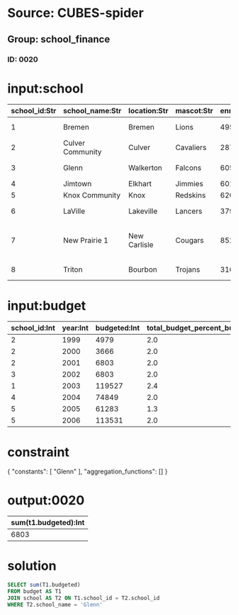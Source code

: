 # Source: CUBES-spider
## Group: school_finance
### ID: 0020

# input:school

| school_id:Str | school_name:Str | location:Str | mascot:Str | enrollment:Int | ihsaa_class:Str | ihsaa_football_class:Str | county:Str |
|---|---|---|---|---|---|---|---|
| 1 | Bremen | Bremen | Lions | 495 | AA | AA | 50 Marshall |
| 2 | Culver Community | Culver | Cavaliers | 287 | A | A | 50 Marshall |
| 3 | Glenn | Walkerton | Falcons | 605 | AAA | AAA | 71 St. Joseph |
| 4 | Jimtown | Elkhart | Jimmies | 601 | AAA | AAA | 20 Elkhart |
| 5 | Knox Community | Knox | Redskins | 620 | AAA | AAA | 75 Starke |
| 6 | LaVille | Lakeville | Lancers | 379 | AA | A | 71 St. Joseph |
| 7 | New Prairie 1 | New Carlisle | Cougars | 852 | AAA | AAAA | 46 LaPorte 71 St. Joseph |
| 8 | Triton | Bourbon | Trojans | 316 | A | A | 50 Marshall |

# input:budget

| school_id:Int | year:Int | budgeted:Int | total_budget_percent_budgeted:Dbl | invested:Int | total_budget_percent_invested:Dbl | budget_invested_percent:Str |
|---|---|---|---|---|---|---|
| 2 | 1999 | 4979 | 2.0 | 2134 | 2.0 | 42.9 |
| 2 | 2000 | 3666 | 2.0 | 5840 | 2.0 | 159.3 |
| 2 | 2001 | 6803 | 2.0 | 8335 | 2.0 | 122.5 |
| 3 | 2002 | 6803 | 2.0 | 8335 | 2.0 | 146.9 |
| 1 | 2003 | 119527 | 2.4 | 85249 | 2.2 | 71.3 |
| 4 | 2004 | 74849 | 2.0 | 95542 | 2.2 | 127.6 |
| 5 | 2005 | 61283 | 1.3 | 140102 | 2.7 | 228.8 |
| 5 | 2006 | 113531 | 2.0 | 146102 | 2.7 | 228.6 |

# constraint

{
  "constants": [
    "Glenn"
  ],
  "aggregation_functions": []
}

# output:0020

| sum(t1.budgeted):Int |
|---|
| 6803 |

# solution

```sql
SELECT sum(T1.budgeted)
FROM budget AS T1
JOIN school AS T2 ON T1.school_id = T2.school_id
WHERE T2.school_name = 'Glenn'
```

